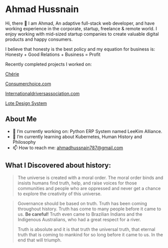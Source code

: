 # Ahmad Hussnain
Hi, there 👋 I am Ahmad, An adaptive full-stack web developer, and have working experience in the corporate, startup, freelance & remote world. I enjoy working with mid-sized startup companies to create valuable digital products and happy consumers.

I believe that honesty is the best policy and my equation for business is:
Honesty + Good Relations + Business = Profit

Recently completed projects I worked on:

[Chérie](https://apps.apple.com/app/1589584842)

[Consumerchoice.com](https://consumerchoice.com/)

[Internationaldriversassociation.com](https://internationaldriversassociation.com/)

[Lote Design System](https://github.com/lotesystem/lote-design-system#lote-design-system)

## About Me
- 🔭 I’m currently working on: Python ERP System named LeeKim Alliance.
- 🌱 I’m currently learning about Kubernetes, Human History and Philosophy
- 📫 How to reach me: ahmadhussnain787@gmail.com


## What I Discovered about history:
> The universe is created with a moral order. The moral order binds and
> insists humans find truth, help, and raise voices for those
> communities and people who are oppressed and never get a chance to
> explore the creativity of this universe.

> Governance should be based on truth. Truth has been coming throughout
> history. Truth has come to many people before it came to us. **Be
> careful!** Truth even came to Brazilian Indians and the Indigenous
> Australians, who had a great respect for a river.
> 
> Truth is absolute and it is that truth the universal truth, that
> eternal truth that is coming to mankind for so long before it came to
> us. In the end that will triumph.

